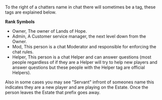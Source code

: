 ---
---
To the right of a chatters name in chat there will sometimes be a tag, these tags are explained below.

**Rank Symbols**

*   Owner, The owner of Lands of Hope.
*   Admin, A Customer service manager, the next level down from the Owner. 
*   Mod, This person is a chat Moderator and responsible for enforcing the chat rules.
*   Helper, This person is a chat Helper and can answer questions (most people regardless of if they are a Helper will try to help new players and answer questions but these people with the Helper tag are official Helpers).

Also in some cases you may see "Servant" infront of someones name this indicates they are a new player and are playing on the Estate. Once the person leaves the Estate that prefix goes away.
